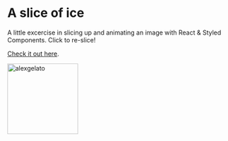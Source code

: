 # A slice of ice

A little excercise in slicing up and animating an image with React & Styled Components. Click to re-slice!

[Check it out here](https://alexgelato.netlify.app).

<img width="160" alt="alexgelato" src="https://user-images.githubusercontent.com/72527002/133254728-67bd25fa-e9f2-4f4b-a039-3d430811019d.png">
